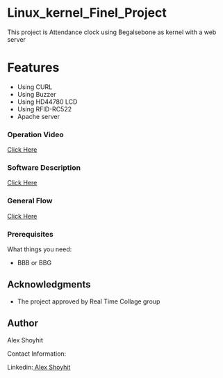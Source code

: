 # Linux_kernel_Finel_Project

This project is Attendance clock using Begalsebone as kernel with a web server

# Features
- Using CURL
- Using Buzzer
- Using HD44780 LCD 
- Using RFID-RC522
- Apache server

### Operation Video

<a href="https://www.youtube.com/watch?v=FBX4X6v5hD4&list=PLmYrZEC7cFFKklUIl6LtbvcKDFTcl_0YX&index=11"> Click Here</a>

### Software Description

<a href="https://drive.google.com/file/d/1ESO7WMBxrKWc_xe8N7Zu5AUpIAJ2KRAs/view?usp=sharing"> Click Here</a>

### General Flow

<a href="https://drive.google.com/file/d/1cN-gTrdZyERBY_Hso4azF_9qNTYyxtOq/view?usp=sharing"> Click Here</a>

### Prerequisites

What things you need:
* BBB or BBG


## Acknowledgments

* The project approved by Real Time Collage group


## Author

Alex Shoyhit

Contact Information:

Linkedin:<a href="https://www.linkedin.com/in/alexshoyhit/"> Alex Shoyhit</a>
